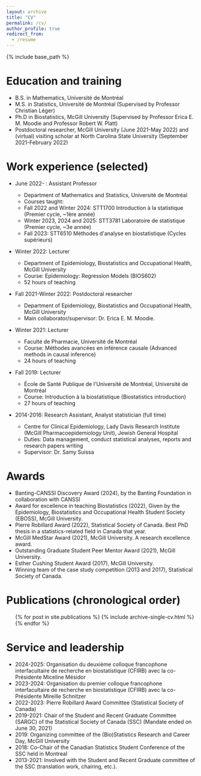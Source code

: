 ```yaml
---
layout: archive
title: "CV"
permalink: /cv/
author_profile: true
redirect_from:
  - /resume
---
```


{% include base_path %}

Education and training
======
* B.S. in Mathematics, Université de Montréal 
* M.S. in Statistics, Université de Montréal (Supervised by Professor Christian Léger)
* Ph.D in Biostatistics, McGill University (Supervised by Professor Erica E. M. Moodie and Professor Robert W. Platt)
* Postdoctoral researcher, McGill University (June 2021-May 2022) and (virtual) visiting scholar at North Carolina State University (September 2021-February 2022)
 
Work experience (selected)
======

* June 2022- : Assistant Professor
  * Department of Mathematics and Statistics, Université de Montréal
  * Courses taught:
  * Fall 2022 and Winter 2024: STT1700 Introduction à la statistique (Premier cycle, ~1ère année)
  * Winter 2023, 2024 and 2025: STT3781 Laboratoire de statistique (Premier cycle, ~3e année)
  * Fall 2023: STT6510 Méthodes d'analyse en biostatistique (Cycles supérieurs)

* Winter 2022: Lecturer
  * Department of Epidemiology, Biostatistics and Occupational Health, McGill University
  * Course: Epidemiology: Regression Models (BIOS602) 
  * 52 hours of teaching 

* Fall 2021-Winter 2022: Postdoctoral researcher
  * Department of Epidemiology, Biostatistics and Occupational Health, McGill University
  * Main collaborator/supervisor: Dr. Erica E. M. Moodie.  

* Winter 2021: Lecturer
  * Faculté de Pharmacie, Université de Montréal
  * Course: Méthodes avancées en inférence causale  (Advanced methods in causal inference)
  * 24 hours of teaching 
  
* Fall 2019: Lecturer
  * École de Santé Publique de l'Université de Montréal, Université de Montréal
  * Course: Introduction à la biostatistique (Biostatistics introduction)
  * 27 hours of teaching
  
* 2014-2016: Research Assistant, Analyst statistician (full time)
  * Centre for Clinical Epidemiology, Lady Davis Research Institute (McGill Pharmacoepidemiology Unit), Jewish General Hospital
  * Duties: Data management, conduct statistical analyses, reports and research papers writing
  * Supervisor: Dr. Samy Suissa
 
Awards
======
* Banting-CANSSI Discovery Award (2024), by the Banting Foundation in collaboration with CANSSI 
* Award for excellence in teaching Biostatistics (2022), Given by the Epidemiology, Biostatistics and Occupational Health Student Society (EBOSS), McGill University.
* Pierre Robillard Award (2022), Statistical Society of Canada. Best PhD thesis in a statistics-related field in Canada that year.
* McGill MedStar Award (2021), McGill University. A research excellence award.
* Outstanding Graduate Student Peer Mentor Award (2021), McGill University. 
* Esther Cushing Student Award (2017), McGill University. 
* Winning team of the case study competition (2013 and 2017), Statistical Society of Canada.
 
 
Publications (chronological order)
======
  <ul>{% for post in site.publications %}
    {% include archive-single-cv.html %}
  {% endfor %}</ul>
  
 
    
Service and leadership
======
* 2024-2025: Organisation du deuxième colloque francophone interfacultaire de recherche en biostatistique (CFIRB) avec la co-Présidente Miceline Mésidor
* 2023-2024: Organisation du premier colloque francophone interfacultaire de recherche en biostatistique (CFIRB) avec la co-Présidente Mireille Schnitzer
* 2022-2023: Pierre Robillard Award Committee (Statistical Society of Canada)
* 2019-2021: Chair of the Student and Recent Graduate Committee (SARGC) of the Statistical Society of Canada (SSC) (Mandate ended on June 30, 2021) 
* 2019: Organizing committee of the (Bio)Statistics Research and Career Day, McGill University
* 2018: Co-Chair of the Canadian Statistics Student Conference of the SSC held in Montreal
* 2013-2021: Involved with the Student and Recent Graduate committee of the SSC (translation work, chairing, etc.).

